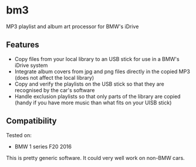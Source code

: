 # bm3
MP3 playlist and album art processor for BMW's iDrive

## Features
- Copy files from your local library to an USB stick for use in a BMW's iDrive system
- Integrate album covers from jpg and png files directly in the copied MP3 (does not affect the local library)
- Copy and verify the playlists on the USB stick so that they are recognised by the car's software
- Handle exclusion playlists so that only parts of the library are copied (handy if you have more music than what fits on your UISB stick)

## Compatibility
Tested on:
- BMW 1 series F20 2016

This is pretty generic software. It could very well work on non-BMW cars.
